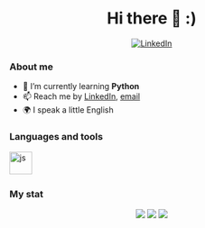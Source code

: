 <!--### Hi there 👋

**b50d/b50d** is a ✨ _special_ ✨ repository because its `README.md` (this file) appears on your GitHub profile.

Here are some ideas to get you started:

- 🔭 I’m currently working on ...
- 🌱 I’m currently learning ...
- 👯 I’m looking to collaborate on ...
- 🤔 I’m looking for help with ...
- 💬 Ask me about ...
- 📫 How to reach me: ...
- 😄 Pronouns: ...
- ⚡ Fun fact: ...

https://blog.skillfactory.ru/kak-novichku-pravilno-oformit-profil-github/?utm_source=crm&utm_medium=mass-msng&utm_campaign=none_coding_all_crm_mass-msng_media_blog_02-12-2022_none_sf_guthub_vk&utm_content=guthub&utm_term=vk
-->
<div id="header" align="center">
	<h1>Hi there 👋 :)</h1>
	<a href="www.linkedin.com/in/aleksandr-zharikov-10b571a3">
	<img src="https://img.shields.io/badge/LinkedIn-blue?style=for-the-badge&logo=linkedin&logoColor=white" alt="LinkedIn"/>
</a>
</div>

### About me<br>
- 🌱 I’m currently learning **Python**<br>
- 📫 Reach me by [LinkedIn](linkedin-link), [email](mailto:email-address)<br>
- 🌍 I speak a little English<br>

### Languages and tools
<img src="https://cdn.jsdelivr.net/gh/devicons/devicon/icons/python/python-original.svg" title="js" width="40" height="40"/>&nbsp;

### My stat
<div id="stat" align="center">
	<img src="https://github-profile-summary-cards.vercel.app/api/cards/profile-details?username=b50d&theme=github_dark"/>
	<img src="https://github-profile-summary-cards.vercel.app/api/cards/most-commit-language?username=b50d&theme=github_dark"/>
	<img src="https://github-profile-summary-cards.vercel.app/api/cards/stats?username=b50d&theme=github_dark"/>
</div>
